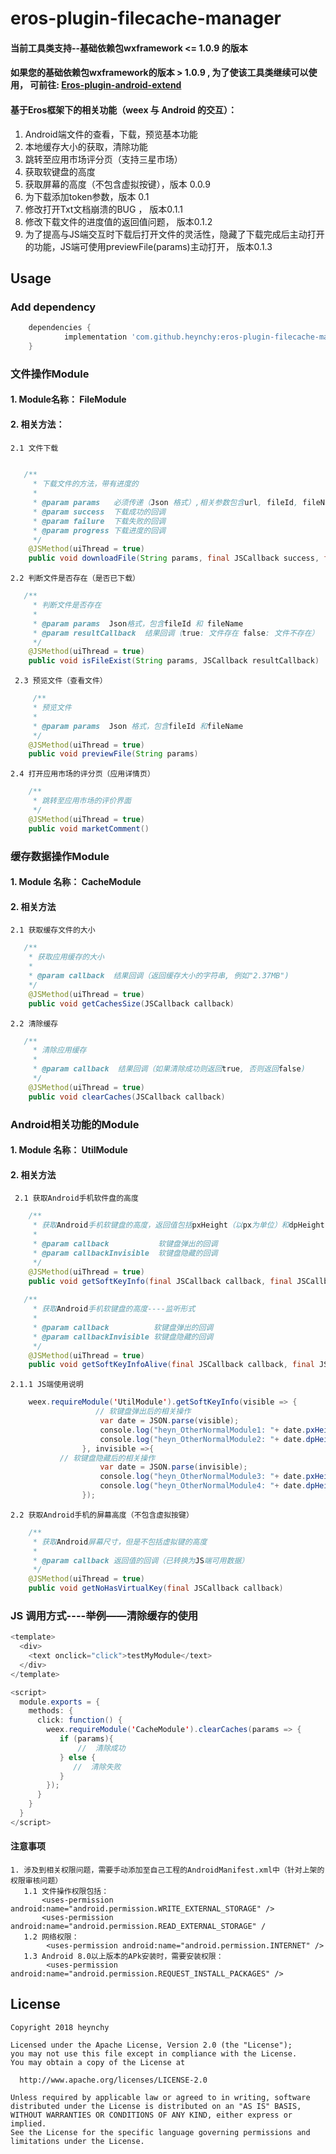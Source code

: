 # eros-plugin-filecache-manager

####  当前工具类支持--基础依赖包wxframework <= 1.0.9 的版本

####  如果您的基础依赖包wxframework的版本 > 1.0.9 , 为了使该工具类继续可以使用， 可前往: [Eros-plugin-android-extend](https://github.com/heynchy/eros-plugin-android-extend)
      
#### 基于Eros框架下的相关功能（weex 与 Android 的交互）：
 1. Android端文件的查看，下载，预览基本功能
 2. 本地缓存大小的获取，清除功能
 3. 跳转至应用市场评分页（支持三星市场）
 4. 获取软键盘的高度
 5. 获取屏幕的高度（不包含虚拟按键），版本 0.0.9
 6. 为下载添加token参数，版本 0.1
 7. 修改打开Txt文档崩溃的BUG  ， 版本0.1.1
 8. 修改下载文件的进度值的返回值问题， 版本0.1.2
 9. 为了提高与JS端交互时下载后打开文件的灵活性，隐藏了下载完成后主动打开的功能，JS端可使用previewFile(params)主动打开， 版本0.1.3
## Usage
###  Add dependency
```groovy
	dependencies {
	        implementation 'com.github.heynchy:eros-plugin-filecache-manager:0.1.3'
	}

```

### 文件操作Module
#### 1.	Module名称： FileModule
#### 2.	相关方法：
    2.1 文件下载
```java
        
   /**
     * 下载文件的方法，带有进度的
     *
     * @param params   必须传递（Json 格式）,相关参数包含url, fileId, fileName，token(需要权限的传递该参数)
     * @param success  下载成功的回调
     * @param failure  下载失败的回调
     * @param progress 下载进度的回调
     */
    @JSMethod(uiThread = true)
    public void downloadFile(String params, final JSCallback success, final JSCallback failure, final JSCallback progress)    
``` 
    2.2 判断文件是否存在（是否已下载）
```java
   /**
     * 判断文件是否存在
     *
     * @param params  Json格式，包含fileId 和 fileName
     * @param resultCallback  结果回调（true: 文件存在 false: 文件不存在）
     */
    @JSMethod(uiThread = true)
    public void isFileExist(String params, JSCallback resultCallback)
```
     2.3 预览文件（查看文件）
```java
     /**
     * 预览文件
     *
     * @param params  Json 格式，包含fileId 和fileName
     */
    @JSMethod(uiThread = true)
    public void previewFile(String params)
```
    2.4 打开应用市场的评分页（应用详情页）
```java
    /**
     * 跳转至应用市场的评价界面
     */
    @JSMethod(uiThread = true)
    public void marketComment()
```
### 缓存数据操作Module
#### 1.	Module 名称： CacheModule
#### 2.	相关方法
    2.1	获取缓存文件的大小
```java
   /**
    * 获取应用缓存的大小
    * 
    * @param callback  结果回调（返回缓存大小的字符串, 例如"2.37MB")
    */
    @JSMethod(uiThread = true)
    public void getCachesSize(JSCallback callback) 
```
    2.2	清除缓存
```java
   /**
     * 清除应用缓存
     *
     * @param callback  结果回调（如果清除成功则返回true, 否则返回false)
     */
    @JSMethod(uiThread = true)
    public void clearCaches(JSCallback callback)
```
### Android相关功能的Module
#### 1. Module 名称： UtilModule
#### 2. 相关方法
     2.1 获取Android手机软件盘的高度
```java
    /**
     * 获取Android手机软键盘的高度，返回值包括pxHeight（以px为单位）和dpHeight（以dp为单位）-----非监听形式
     *
     * @param callback           软键盘弹出的回调
     * @param callbackInvisible  软键盘隐藏的回调
     */
    @JSMethod(uiThread = true)
    public void getSoftKeyInfo(final JSCallback callback, final JSCallback callbackInvisible) 
    
   /**
     * 获取Android手机软键盘的高度----监听形式
     *
     * @param callback          软键盘弹出的回调
     * @param callbackInvisible 软键盘隐藏的回调
     */
    @JSMethod(uiThread = true)
    public void getSoftKeyInfoAlive(final JSCallback callback, final JSCallback callbackInvisible)
```
    2.1.1 JS端使用说明
```java
    weex.requireModule('UtilModule').getSoftKeyInfo(visible => {
                   // 软键盘弹出后的相关操作
                    var date = JSON.parse(visible);
                    console.log("heyn_OtherNormalModule1: "+ date.pxHeight);
                    console.log("heyn_OtherNormalModule2: "+ date.dpHeight);
                }, invisible =>{
		   // 软键盘隐藏后的相关操作
                    var date = JSON.parse(invisible);
                    console.log("heyn_OtherNormalModule3: "+ date.pxHeight);
                    console.log("heyn_OtherNormalModule4: "+ date.dpHeight);
                });
```
    2.2 获取Android手机的屏幕高度（不包含虚拟按键）
```java
    /**
     * 获取Android屏幕尺寸，但是不包括虚拟键的高度
     *
     * @param callback 返回值的回调（已转换为JS端可用数据）
     */
    @JSMethod(uiThread = true)
    public void getNoHasVirtualKey(final JSCallback callback)
```

### JS 调用方式----举例——清除缓存的使用
```java
<template>
  <div>
    <text onclick="click">testMyModule</text>
  </div>
</template>

<script>
  module.exports = {
    methods: {
      click: function() {
        weex.requireModule('CacheModule').clearCaches(params => {
           if (params){
               //  清除成功
           } else {
              //  清除失败
           }
        });
      }
    }
  }
</script>
```
#### 注意事项
    1. 涉及到相关权限问题，需要手动添加至自己工程的AndroidManifest.xml中（针对上架的权限审核问题）
       1.1 文件操作权限包括：
           <uses-permission android:name="android.permission.WRITE_EXTERNAL_STORAGE" />
           <uses-permission android:name="android.permission.READ_EXTERNAL_STORAGE" /
       1.2 网络权限：
            <uses-permission android:name="android.permission.INTERNET" /> 
       1.3 Android 8.0以上版本的APk安装时，需要安装权限：
            <uses-permission android:name="android.permission.REQUEST_INSTALL_PACKAGES" />
	   

License
-------
    Copyright 2018 heynchy

    Licensed under the Apache License, Version 2.0 (the "License");
    you may not use this file except in compliance with the License.
    You may obtain a copy of the License at

      http://www.apache.org/licenses/LICENSE-2.0

    Unless required by applicable law or agreed to in writing, software
    distributed under the License is distributed on an "AS IS" BASIS,
    WITHOUT WARRANTIES OR CONDITIONS OF ANY KIND, either express or implied.
    See the License for the specific language governing permissions and
    limitations under the License.
